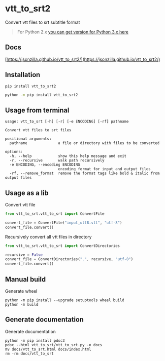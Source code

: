 # vtt_to_srt2
Convert vtt files to srt subtitle format
> For Python 2.x [you can get version for Python 3.x here](https://github.com/jsonzilla/vtt_to_srt3)

## Docs
[https://jsonzilla.github.io/vtt_to_srt2/](https://jsonzilla.github.io/vtt_to_srt2/)


## Installation
```shell
pip install vtt_to_srt2
```

```cmd
python -m pip install vtt_to_srt2
```

## Usage from terminal

```shell
usage: vtt_to_srt [-h] [-r] [-e ENCODING] [-rf] pathname

Convert vtt files to srt files

positional arguments:
  pathname              a file or directory with files to be converted

options:
  -h, --help            show this help message and exit
  -r, --recursive       walk path recursively
  -e ENCODING, --encoding ENCODING
                        encoding format for input and output files
  -rf, --remove_format  remove the format tags like bold & italic from output files
```

## Usage as a lib

Convert vtt file
```python
from vtt_to_srt.vtt_to_srt import ConvertFile

convert_file = ConvertFile("input_utf8.vtt", "utf-8")
convert_file.convert()
```

Recursively convert all vtt files in directory
```python
from vtt_to_srt.vtt_to_srt import ConvertDirectories

recursive = False
convert_file = ConvertDirectories(".", recursive, "utf-8")
convert_file.convert()
```

## Manual build

Generate wheel
```shell
python -m pip install --upgrade setuptools wheel build
python -m build
```

## Generate documentation

Generate documentation
```shell
python -m pip install pdoc3
pdoc --html vtt_to_srt/vtt_to_srt.py -o docs
mv docs/vtt_to_srt.html docs/index.html
rm -rm docs/vtt_to_srt
```
